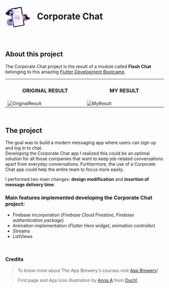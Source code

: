 <h1>
<img src="https://github.com/alesarritz/corporate-chat/blob/fbe657506907cb7f68755a5958647cf4f722c5f2/logo.png" alt="appIcon" width=80 align="center"/>
&ensp;Corporate Chat</h1>

</br>


## About this project
The Corporate Chat project is the result of a
module called **Flash Chat** belonging to this amazing
<a href="https://www.udemy.com/course/flutter-bootcamp-with-dart/">
Flutter Development Bootcamp</a>.


<table width="500px">
 <tr>
  <th width="250px"> <h3>ORIGINAL RESULT</h3> </th>
  <th width="250px"><h3> MY RESULT </h3> </th>
 </tr>
  <tr>
  <td width="250px" padding="10px"><img src="https://github.com/alesarritz/corporate-chat/blob/fbe657506907cb7f68755a5958647cf4f722c5f2/original_result.gif" alt="OriginalResult"/> </td>
  <td width="250px" padding="10px"><img src="https://github.com/alesarritz/corporate-chat/blob/fbe657506907cb7f68755a5958647cf4f722c5f2/my_result.gif" alt="MyResult"/></td>
  </tr>
</table>


</br>

## The project
The goal was to build a modern messaging app where users can sign up and log in to chat.<br>
Developing the Corporate Chat app I realized this could be an optimal solution for all those companies 
that want to keep job-related conversations apart from everyday conversations. 
Furthermore, the use of a Corporate Chat app could help the entire team to focus more easily.

I performed two main changes: <b>design modification</b> and <b>insertion of message delivery time</b>.

### Main features implemented developing the Corporate Chat project:
- Firebase incorporation (*Firebase Cloud Firestore*, *Firebase authentication package*)
- Animation implementation (*Flutter Hero widget*, *animation controller*)
- Streams
- ListViews


</br>

### Credits
>To know more about The App Brewery's courses visit <a href="https://www.appbrewery.co/">App Brewery</a>!

>First page and App Icon Illustration by <a href="https://icons8.com/illustrations/author/eEbrZFlkyZbD">Anna A</a> from <a href="https://icons8.com/illustrations">Ouch!</a>
